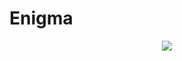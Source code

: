 # Enigma
<div align=center><img src="http://7wallpapers.net/wp-content/uploads/12_Dota2-Enigma.jpg">
</div>
